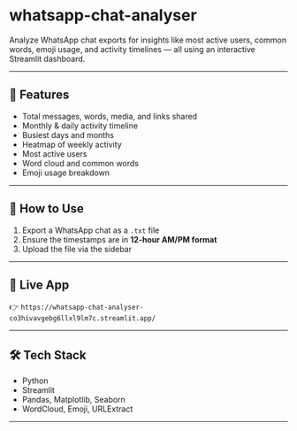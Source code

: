 # whatsapp-chat-analyser
Analyze WhatsApp chat exports for insights like most active users, common words, emoji usage, and activity timelines — all using an interactive Streamlit dashboard.

---

## 🚀 Features

- Total messages, words, media, and links shared
- Monthly & daily activity timeline
- Busiest days and months
- Heatmap of weekly activity
- Most active users
- Word cloud and common words
- Emoji usage breakdown

---

## 📂 How to Use

1. Export a WhatsApp chat as a `.txt` file
2. Ensure the timestamps are in **12-hour AM/PM format**
3. Upload the file via the sidebar

---

## 📌 Live App

👉 `https://whatsapp-chat-analyser-co3hivavgebg6llxl9lm7c.streamlit.app/`


---

## 🛠️ Tech Stack

- Python
- Streamlit
- Pandas, Matplotlib, Seaborn
- WordCloud, Emoji, URLExtract
---

